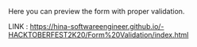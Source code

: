Here you can preview the form with proper validation.

LINK : https://hina-softwareengineer.github.io/-HACKTOBERFEST2K20/Form%20Validation/index.html

